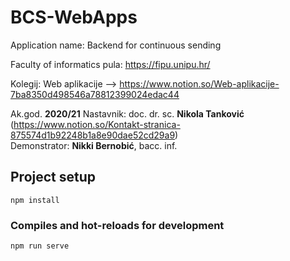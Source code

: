 # BCS-WebApps
Application name:
Backend for continuous sending

Faculty of informatics pula:
https://fipu.unipu.hr/

Kolegij:
Web aplikacije --> https://www.notion.so/Web-aplikacije-7ba8350d498546a78812399024edac44

Ak.god. **2020/21**
Nastavnik: doc. dr. sc. **Nikola Tanković** (https://www.notion.so/Kontakt-stranica-875574d1b92248b1a8e90dae52cd29a9)  
Demonstrator: **Nikki Bernobić**, bacc. inf.

## Project setup
```
npm install
```

### Compiles and hot-reloads for development
```
npm run serve
```
